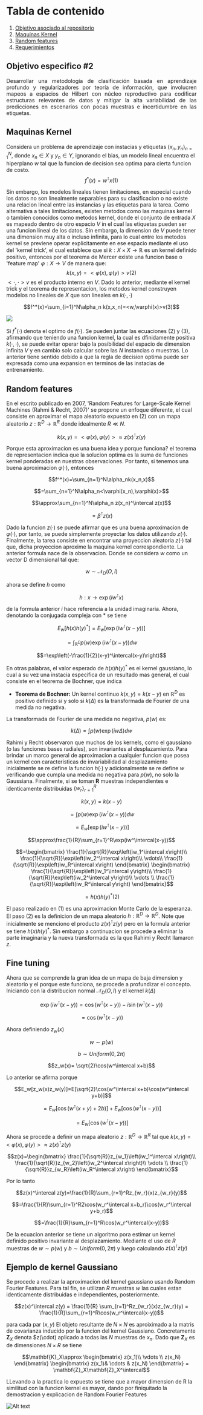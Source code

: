 # Tabla de contenido
1. [Objetivo asociado al repositorio](#objetivo)
2. [Maquinas Kernel](#Kernel)
3. [Random features](#RFF)
4. [Requerimientos](#req)


## Objetivo especifico #2 <a name='objetivo'></a>
<p style='text-align: justify;'>Desarrollar una metodología de clasificación basada en aprendizaje profundo y regularizadores por teoría de información, que involucren mapeos a espacios de Hilbert con núcleo reproductivo para codificar estructuras relevantes de datos y mitigar la alta variabilidad de las predicciones en escenarios con pocas muestras e incertidumbre en las etiquetas.</p>

## Maquinas Kernel<a name='Kernel'></a>

Considera un problema de aprendizaje con instacias y etiquetas ${(x_n, y_n)}_{n=1}^N$, donde $x_n \in X$ y $y_n \in Y$, ignorando el bias, un modelo lineal encuentra el hiperplano $w$ tal que la funcion de decision sea optima para cierta funcion de costo.
$$f^*(x)=w^\intercal x (1)$$

Sin embargo, los modelos lineales tienen limitaciones, en especial cuando los datos no son linealmente separables para su clasificacion o no existe una relacion lineal entre las instancias y las etiquetas para la tarea. Como alternativa a tales limitaciones, existen metodos como las maquinas kernel o tambien conocidos como metodos kernel, donde el conjunto de entrada $X$ es mapeado dentro de otro espacio $V$ in el cual las etiquetas pueden ser una funcion lineal de los datos. Sin embargo, la dimension de $V$ puede tener una dimension muy alta o incluso infinita, para lo cual entre los metodos kernel se previene operar explicitamente en ese espacio mediante el uso del 'kernel trick', el cual establece que si $k: X \times X \rightarrow \mathbb{R}$ es un kernel definido positivo, entonces por el teorema de Mercer existe una funcion base o 'feature map' $\varphi:X\rightarrow V$ de manera que:
$$k(x,y)=<\varphi(x),\varphi(y)>v (2)$$
$<\cdot,\cdot>v$ es el producto interno en $V$. Dado lo anterior, mediante el kernel trick y el teorema de representacion, los metodos kernel construyen modelos no lineales de $X$ que son lineales en $k(\cdot,\cdot)$

$$f^*(x)=\sum_{i=1}^N\alpha_n k(x,x_n)=<w,\varphi(x)>v(3)$$ 

![](data/example_1.png)

Si $f^*(\cdot)$ denota el optimo de $f(\cdot)$. Se pueden juntar las ecuaciones (2) y (3), afirmando que teniendo una funcion kernel, la cual es dfinidamente positiva $k(\cdot,\cdot)$, se puede evitar operar bajo la posibilidad del espacio de dimension infinita $V$ y en cambio solo calcular sobre las $N$ instancias o muestras. Lo anterior tiene sentido debido a que la regla de decision optima puede ser expresada como una expansion en terminos de las instacias de entrenamiento.

## Random features<a name='RFF'></a>

En el escrito publicado en 2007, 'Random Features for Large-Scale Kernel Machines (Rahmi & Recht, 2007)' se propone un enfoque diferente, el cual consiste en aproximar el mapa aleatorio expuesto en (2) con un mapa aleatorio $z: \mathbb{R}^D\rightarrow \mathbb{R}^R$ donde idealmente $R \ll N$.

$$k(x,y)=<\varphi(x), \varphi(y)>\approx z(x)^\intercal z(y)$$

Porque esta aproximacion es una buena idea y porque funciona? el teorema de representacion indica que la solucion optima es la suma de funciones kernel ponderadas en nuestras observaciones. Por tanto, si tenemos una buena aproximacion $\varphi(\cdot)$, entonces 

$$f^*(x)=\sum_{n=1}^N\alpha_nk(x_n,x)$$

$$=\sum_{n=1}^N\alpha_n<\varphi(x_n),\varphi(x)>$$

$$\approx\sum_{n=1}^N\alpha_n z(x_n)^\intercal z(x)$$

$$=\beta^\intercal z(x)$$

Dado la funcion $z(\cdot)$ se puede afirmar que es una buena aproximacion de $\varphi(\cdot)$, por tanto, se puede simplemente proyectar los datos utilizando $z(\cdot)$. Finalmente, la tarea consiste en encontrar una proyeccion aleatoria $z(\cdot)$ tal que, dicha proyeccion aproxime la maquina kernel correspondiente.
La anterior formula nace de la observacion. Donde se considera $w$ como un vector D dimensional tal que:

$$w\sim \mathcal{N}_D(O,I)$$

ahora se define $h$ como

$$h:x\rightarrow \exp(iw^\intercal x)$$

de la formula anterior $i$ hace referencia a la unidad imaginaria. Ahora, denotando la conjugada compleja con $*$ se tiene

$$E_w[h(x)h(y)^*]=E_w[\exp(iw^\intercal(x-y))]$$

$$=\int_{\mathbb{R}^D}p(w)\exp(iw^\intercal(x-y))dw$$

$$=\exp\left(-\frac{1}{2}(x-y)^\intercal(x-y)\right)$$

En otras palabras, el valor esperado de $h(x)h(y)^*$ es el kernel gaussiano, lo cual a su vez una  instacia especifica de un resultado mas general, el cual consiste en el teorema de Bochner, que indica
 - <b>Teorema de Bochner:</b> Un kernel continuo $k(x,y)=k(x-y)$ en $\mathbb{R}^D$ es positivo definido si y solo si $k(\Delta)$ es la transformada de Fourier de una medida no negativa.

La transformada de Fourier de una medida no negativa, $p(w)$ es:

$$k(\Delta)=\int p(w)\exp(iw\Delta)dw$$ 

Rahimi y Recht observaron que muchos de los kernels, como el gaussiano (o las funciones bases radiales), son invariantes al desplazamiento. Para brindar un marco general de aproximacion a cualquier funcion que posea un kernel con caracteristicas de invariabilidad al desplazamiento inicialmente se re define la funcion $h(\cdot)$ y adicionalmente se re define $w$ verificando que cumpla una medida no negativa para $p(w)$, no solo la Gaussiana. Finalmente, si se toman $\mathbf{R}$ muestras independientes e identicamente distribuidas $\{w_r\}_{r=1}^R$

$$k(x,y)=k(x-y)$$

$$=\int p(w)\exp(iw^\intercal(x-y))dw$$

$$=E_w[\exp(iw^\intercal(x-y))]$$

$$\approx\frac{1}{R}\sum_{r=1}^R\exp(iw^\intercal(x-y))$$

$$=\begin{bmatrix} 
\frac{1}{\sqrt{R}}\exp\left(iw_1^\intercal x\right)\\ 
\frac{1}{\sqrt{R}}\exp\left(iw_2^\intercal x\right)\\ 
\vdots\\ 
\frac{1}{\sqrt{R}}\exp\left(iw_R^\intercal x\right) 
\end{bmatrix} 
\begin{bmatrix} 
\frac{1}{\sqrt{R}}\exp\left(iw_1^\intercal y\right)\\ 
\frac{1}{\sqrt{R}}\exp\left(iw_2^\intercal y\right)\\ 
\vdots \\ 
\frac{1}{\sqrt{R}}\exp\left(iw_R^\intercal y\right)
\end{bmatrix}$$

$$=h(x)h(y)^*(2)$$

El paso realizado en (1) es una aproximacion Monte Carlo de la esperanza. El paso (2) es la definicion de un mapa aleatorio $h: \mathbb{R}^D\rightarrow\mathbb{R}^D$. Note que inicialmente se menciono el producto $z(x)^\intercal z(y)$ pero en la formula anterior se tiene $h(x)h(y)^*$. Sin embargo a continuacion se procede a eliminar la parte imaginaria y la nueva transformada es la que Rahimi y Recht llamaron $z$.

## Fine tuning

Ahora que se comprende la gran idea de un mapa de baja dimension y aleatorio y el porque este funciona, se procede a profundizar el concepto. Iniciando con la distribucion normal $\mathcal{N}_D(O,I)$ y el kernel $k(\Delta)$

$$\exp(iw^\intercal(x-y))=\cos(w^\intercal(x-y))-i \sin(w^\intercal(x-y))$$

$$=\cos(w^\intercal(x-y))$$

Ahora definiendo $z_w(x)$

$$w\sim p(w)$$

$$b\sim Uniform(0,2\pi)$$

$$z_w(x)= \sqrt{2}\cos(w^\intercal x+b)$$

Lo anterior se afirma porque 

$$E_w[z_w(x)z_w(y)]=E[\sqrt{2}\cos(w^\intercal x+b)\cos(w^\intercal y+b)]$$

$$=E_w[\cos(w^\intercal (x+y)+2b)]+E_w[\cos(w^\intercal (x-y))]$$

$$=E_w[\cos(w^\intercal(x-y))]$$

Ahora se procede a definir un mapa aleatorio $z:\mathbb{R}^D\rightarrow\mathbb{R}^R$ tal que $k(x,y)=<\varphi(x), \varphi(y)>\approx z(x)^\intercal z(y)$

$$z(x)=\begin{bmatrix}
\frac{1}{\sqrt{R}}z_{w_1}\left(iw_1^\intercal x\right)\\ 
\frac{1}{\sqrt{R}}z_{w_2}\left(iw_2^\intercal x\right)\\ 
\vdots \\ 
\frac{1}{\sqrt{R}}z_{w_R}\left(iw_R^\intercal x\right)
\end{bmatrix}$$

Por lo tanto

$$z(x)^\intercal z(y)=\frac{1}{R}\sum_{r=1}^Rz_{w_r}(x)z_{w_r}(y)$$

$$=\frac{1}{R}\sum_{r=1}^R2\cos(w_r^\intercal x+b_r)\cos(w_r^\intercal y+b_r)$$

$$=\frac{1}{R}\sum_{r=1}^R\cos(w_r^\intercal(x-y))$$

De la ecuacion anterior se tiene un algoritmo pora estimar un kernel definido positivo invariante al desplazamiento. Mediante el uso de $R$ muestras de $w\sim p(w)$ y $b\sim Uniform(0,2\pi)$ y luego calculando $z(x)^\intercal z(y)$

## Ejemplo de kernel Gaussiano

Se procede a realizar la aproximacion del kernel gaussiano usando Random Fourier Features. Para tal fin, se utilizan $R$ muestras  $w$ las cuales estan identicamente distribuidas e independientes, posteriormente.

$$z(x)^\intercal z(y) = \frac{1}{R} \sum_{r=1}^Rz_{w_r}(x)z_{w_r}(y) =  \frac{1}{R}\sum_{r=1}^R\cos(w_r^\intercal(x-y))$$

para cada par $(x,y)$ El objeto resultante de $N \times N$ es aproiximado a la matris de covarianza inducido por la funcion del kernel Gaussiano. Concretamente $\mathbf{Z}_X$ denota $z(\cdot) aplicado a todas las $N$ muestras de $x_n$. Dado que  $\mathbf{Z}_X$ es de dimensiones $N \times R$ se tiene 

$$\mathbf{K}_X\approx \begin{bmatrix}
z(x_1)\\  
\vdots \\ 
z(x_N)
\end{bmatrix} \begin{bmatrix}
z(x_1)&  
\cdots & 
z(x_N)
\end{bmatrix} = \mathbf{Z}_X\mathbf{Z}_X^\intercal$$

LLevando a la practica lo expuesto se tiene que a mayor dimension de R la similitud con la funcion kernel es mayor, dando por finiquitado la demostracion y explicacion de Random Fourier Features

![Alt text](data/example_2.png)